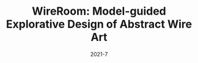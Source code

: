 ---
title:          "WireRoom: Model-guided Explorative Design of Abstract Wire Art"
date:           2021-7
selected:       true
pub:            "ACM Transactions on Graphics (Proceedings of SIGGRAPH 2021)"
pub_date:       "2021"
# abstract: >-
cover:          /assets/images/covers/wireroom.jpg
authors:
- Zhijin Yang
- Pengfei Xu#
- Hongbo Fu
- Hui Huang
links:
  # Paper: 
  # Project: https://vcc.tech/research/2021/WireRoom
---